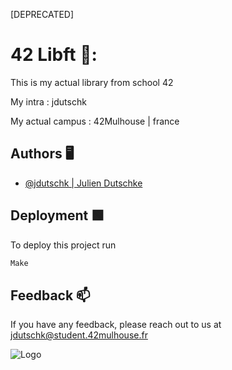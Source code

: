 [DEPRECATED]


# 42 Libft  🍺:

This is my actual library from school 42 

My intra : jdutschk

My actual campus : 42Mulhouse | france 

## Authors 🖥️

- [@jdutschk | Julien Dutschke](https://github.com/Tolkgrim)

## Deployment 🟩
To deploy this project run 
```bash
Make
```

## Feedback 📫
If you have any feedback, please reach out to us at jdutschk@student.42mulhouse.fr 

![Logo](https://www.42mulhouse.fr/static/images/logo-white.png)
